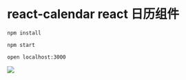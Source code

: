 # react-calendar react 日历组件

    npm install

    npm start

    open localhost:3000


<img src="http://image.yuantutech.com/user/0299f1704aa5a32018f9a275869a3ab3-558-496.png" />

